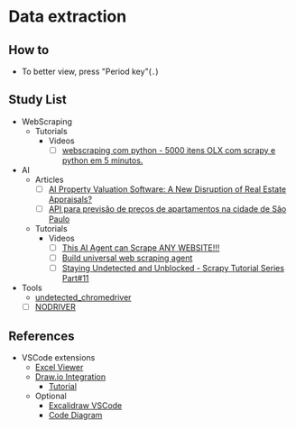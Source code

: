 # Data extraction

## How to

- To better view, press "Period key"(`.`)

## Study List

- WebScraping
  - Tutorials
    - Videos
      - [ ] [webscraping com python - 5000 itens OLX com scrapy e python em 5 minutos.](https://www.youtube.com/watch?v=dKAKVVciU5M)
- AI
  - Articles
    - [ ] [AI Property Valuation Software: A New Disruption of Real Estate Appraisals?](https://ascendixtech.com/ai-property-valuation-tools-appraisal/)
    - [ ] [API para previsão de preços de apartamentos na cidade de São Paulo](https://pt.linkedin.com/pulse/api-para-previs%C3%A3o-de-pre%C3%A7os-apartamentos-na-cidade-s%C3%A3o-silva)
  - Tutorials
    - Videos
      - [ ] [This AI Agent can Scrape ANY WEBSITE!!!](https://www.youtube.com/watch?v=ncnm3P2Tl28)
      - [ ] [Build universal web scraping agent](https://www.youtube.com/watch?v=dSX5eoD4-u4)
      - [ ] [Staying Undetected and Unblocked - Scrapy Tutorial Series Part#11](https://www.youtube.com/watch?v=sGTrqQECZ2E)
- Tools
  - [undetected_chromedriver](https://github.com/ultrafunkamsterdam/undetected-chromedriver)
  - [ ] [NODRIVER](https://github.com/ultrafunkamsterdam/nodriver)

## References

- VSCode extensions
  - [Excel Viewer](https://marketplace.visualstudio.com/items?itemName=GrapeCity.gc-excelviewer)
  - [Draw.io Integration](https://marketplace.visualstudio.com/items?itemName=hediet.vscode-drawio)
    - [Tutorial](https://www.youtube.com/watch?v=RuvtgvJ2UXU)
  - Optional
    - [Excalidraw VSCode](https://marketplace.visualstudio.com/items?itemName=pomdtr.excalidraw-editor)
    - [Code Diagram](https://marketplace.visualstudio.com/items?itemName=CodeDiagram.codediagram)